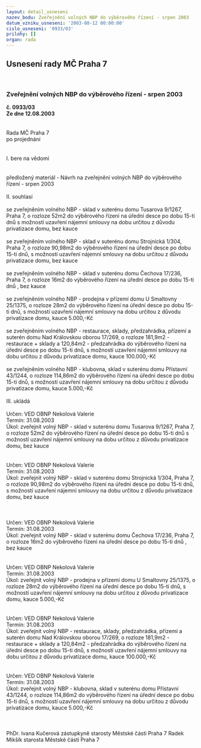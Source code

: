 ```yaml
---
layout: detail_usneseni
nazev_bodu: Zveřejnění volných NBP do výběrového řízení - srpen 2003
datum_vzniku_usneseni: '2003-08-12 00:00:00'
cislo_usneseni: '0933/03'
prilohy: []
organ: rada
---
```

<div id="ucUsn_pList" class="usn">
	<span><h2>Usnesení rady MČ Praha 7 </h2>
<br></span><div class="standBody">
<span><h3>Zveřejnění volných NBP do výběrového řízení - srpen 2003</h3></span><div class="center">
		<strong>č. 0933/03</strong><br>
	</div>
<div class="center">
		<strong>Ze dne 12.08.2003</strong><br><br>
	</div>
<br>Rada MČ Praha 7<br>po projednání<br><br><br>I.	bere na vědomí<br><br> <br>předložený materiál - Návrh na zveřejnění volných NBP do výběrového řízení - srpen 2003 <br><br>II.	souhlasí <br><br>se zveřejněním volného NBP - sklad v suterénu domu Tusarova 9/1267, Praha 7, o rozloze 52m2 do výběrového řízení na úřední desce po dobu 15-ti dnů s možností uzavření nájemní smlouvy na dobu určitou z důvodu privatizace domu, bez kauce  <br><br>se zveřejněním volného NBP - sklad v suterénu domu Strojnická 1/304, Praha 7, o rozloze 90,98m2 do výběrového řízení na úřední desce po dobu 15-ti dnů, s možností uzavření nájemní smlouvy na dobu určitou z důvodu privatizace domu, bez kauce <br><br>se zveřejněním volného NBP - sklad v suterénu domu Čechova 17/236, Praha 7, o rozloze 16m2 do výběrového řízení na úřední desce po dobu 15-ti dnů ,  bez kauce    <br><br>se zveřejněním volného NBP - prodejna v přízemí domu U Smaltovny 25/1375, o rozloze 28m2 do výběrového řízení na úřední desce po dobu 15-ti dnů, s možností uzavření nájemní smlouvy na dobu určitou z důvodu privatizace domu, kauce 5.000,-Kč <br><br>se zveřejněním volného NBP - restaurace, sklady, předzahrádka, přízemí a suterén domu Nad Královskou oborou 17/269, o rozloze 181,9m2 - restaurace + sklady a 120,84m2 - předzahrádka do výběrového řízení na úřední desce po dobu 15-ti dnů, s možností uzavření nájemní smlouvy na dobu určitou z důvodu privatizace domu, kauce 100.000,-Kč <br><br>se zveřejněním volného NBP - klubovna, sklad v suterénu domu Přístavní 43/1244, o rozloze 114,86m2 do výběrového řízení na úřední desce po dobu 15-ti dnů, s možností uzavření nájemní smlouvy na dobu určitou z důvodu privatizace domu, kauce 5.000,-Kč <br><br>III.	ukládá <br><br>Určen:	VED OBNP Nekolová Valerie<br>Termín: 31.08.2003<br>Úkol:	zveřejnit volný NBP - sklad v suterénu domu Tusarova 9/1267, Praha 7, o rozloze 52m2 do výběrového řízení na úřední desce po dobu 15-ti dnů s možností uzavření nájemní smlouvy na dobu určitou z důvodu privatizace domu, bez kauce  <br> <br><br>Určen:	VED OBNP Nekolová Valerie<br>Termín: 31.08.2003<br>Úkol:	zveřejnit volný NBP - sklad v suterénu domu Strojnická 1/304, Praha 7, o rozloze 90,98m2 do výběrového řízení na úřední desce po dobu 15-ti dnů, s možností uzavření nájemní smlouvy na dobu určitou z důvodu privatizace domu, bez kauce <br> <br><br><br>Určen:	VED OBNP Nekolová Valerie<br>Termín: 31.08.2003<br>Úkol:	zveřejnit volný NBP - sklad v suterénu domu Čechova 17/236, Praha 7, o rozloze 16m2 do výběrového řízení na úřední desce po dobu 15-ti dnů ,  bez kauce    <br> <br><br>Určen:	VED OBNP Nekolová Valerie<br>Termín: 31.08.2003<br>Úkol:	zveřejnit volný NBP - prodejna v přízemí domu U Smaltovny 25/1375, o rozloze 28m2 do výběrového řízení na úřední desce po dobu 15-ti dnů, s možností uzavření nájemní smlouvy na dobu určitou z důvodu privatizace domu, kauce 5.000,-Kč <br> <br><br>Určen:	VED OBNP Nekolová Valerie<br>Termín: 31.08.2003<br>Úkol:	zveřejnit volný NBP - restaurace, sklady, předzahrádka,  přízemí a suterén domu Nad Královskou oborou 17/269, o rozloze 181,9m2 - restaurace + sklady a 120,84m2 - předzahrádka do výběrového řízení na úřední desce po dobu 15-ti dnů, s možností uzavření nájemní smlouvy na dobu určitou z důvodu privatizace domu, kauce 100.000,-Kč <br> <br> <br>Určen:	VED OBNP Nekolová Valerie<br>Termín: 31.08.2003<br>Úkol:	zveřejnit volný NBP - klubovna, sklad v suterénu domu Přístavní 43/1244, o rozloze 114,86m2 do výběrového řízení na úřední desce po dobu 15-ti dnů, s možností uzavření nájemní smlouvy na dobu určitou z důvodu privatizace domu, kauce 5.000,-Kč <br> <br> <br>	<br>PhDr. Ivana Kučerová zástupkyně starosty Městské části Praha 7	 Radek Mikšík starosta Městské části Praha 7<br>	<br><br>
</div>
</div>